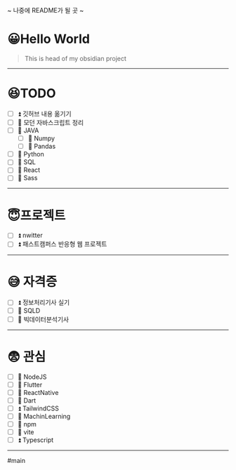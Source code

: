 ~ 나중에 README가 될 곳 ~
# 😀Hello World
> This is head of my obsidian project
---
# 😆TODO

- [ ] ⏫ 깃허브 내용 옮기기
- [ ] 🔼 모던 자바스크립트 정리
- [ ] 🔼 JAVA 
	- [ ] 🔼 Numpy
	- [ ] 🔼 Pandas
- [ ] 🔼 Python 
- [ ] 🔼 SQL
- [ ] 🔼 React
- [ ] 🔼 Sass

---
# 😇프로젝트

- [ ] ⏫ nwitter
- [ ] ⏫ 패스트캠퍼스 반응형 웹 프로젝트

---
# 😅 자격증

- [ ] ⏫ 정보처리기사 실기
- [ ] 🔼 SQLD
- [ ] 🔼 빅데이터분석기사

---
# 😨 관심

- [ ] 🔼 NodeJS
- [ ] 🔼 Flutter
- [ ] 🔼 ReactNative
- [ ] 🔼 Dart
- [ ] ⏫ TailwindCSS
- [ ] 🔼 MachinLearning
- [ ] 🔼 npm
- [ ] 🔼 vite
- [ ] ⏫ Typescript
---
#main 